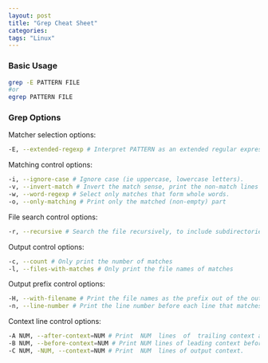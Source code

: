 ```yaml
---
layout: post
title: "Grep Cheat Sheet"
categories:
tags: "Linux" 
---
```


### Basic Usage

```bash
grep -E PATTERN FILE
#or 
egrep PATTERN FILE
```


### Grep Options

Matcher selection options:

```bash
-E, --extended-regexp # Interpret PATTERN as an extended regular expression
```

Matching control options:

```bash
-i, --ignore-case # Ignore case (ie uppercase, lowercase letters).
-v, --invert-match # Invert the match sense, print the non-match lines
-w, --word-regexp # Select only matches that form whole words.
-o, --only-matching # Print only the matched (non-empty) part
```

File search control options:
```bash
-r, --recursive # Search the file recursively, to include subdirectories and to follow symbol links.
```

Output control options:

```bash
-c, --count # Only print the number of matches
-l, --files-with-matches # Only print the file names of matches 
```

Output prefix control options:

```bash
-H, --with-filename # Print the file names as the prefix out of the output
-n, --line-number # Print the line number before each line that matches.
````

Context line control options:

```bash
-A NUM, --after-context=NUM # Print  NUM  lines  of  trailing context after matching lines. 
-B NUM, --before-context=NUM # Print NUM lines of leading context before matching lines.
-C NUM, -NUM, --context=NUM # Print  NUM  lines of output context.
```